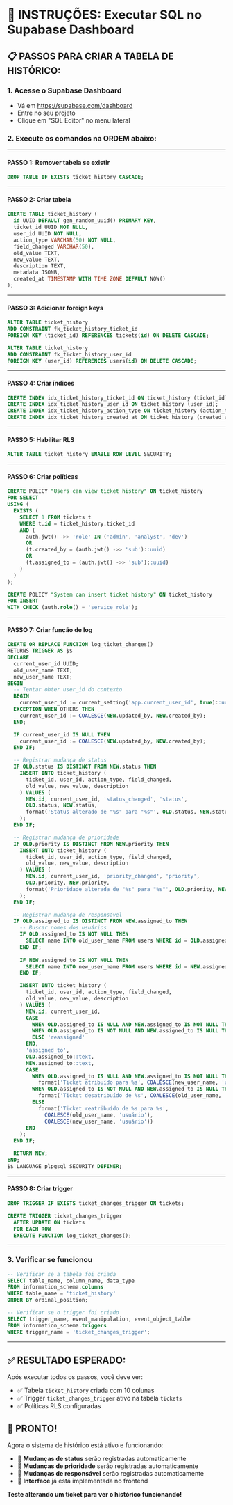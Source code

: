 # 🎯 INSTRUÇÕES: Executar SQL no Supabase Dashboard

## 📋 **PASSOS PARA CRIAR A TABELA DE HISTÓRICO:**

### **1. Acesse o Supabase Dashboard**
- Vá em https://supabase.com/dashboard
- Entre no seu projeto
- Clique em "SQL Editor" no menu lateral

### **2. Execute os comandos na ORDEM abaixo:**

---

#### **PASSO 1: Remover tabela se existir**
```sql
DROP TABLE IF EXISTS ticket_history CASCADE;
```

---

#### **PASSO 2: Criar tabela**
```sql
CREATE TABLE ticket_history (
  id UUID DEFAULT gen_random_uuid() PRIMARY KEY,
  ticket_id UUID NOT NULL,
  user_id UUID NOT NULL,
  action_type VARCHAR(50) NOT NULL,
  field_changed VARCHAR(50),
  old_value TEXT,
  new_value TEXT,
  description TEXT,
  metadata JSONB,
  created_at TIMESTAMP WITH TIME ZONE DEFAULT NOW()
);
```

---

#### **PASSO 3: Adicionar foreign keys**
```sql
ALTER TABLE ticket_history 
ADD CONSTRAINT fk_ticket_history_ticket_id 
FOREIGN KEY (ticket_id) REFERENCES tickets(id) ON DELETE CASCADE;

ALTER TABLE ticket_history 
ADD CONSTRAINT fk_ticket_history_user_id 
FOREIGN KEY (user_id) REFERENCES users(id) ON DELETE CASCADE;
```

---

#### **PASSO 4: Criar índices**
```sql
CREATE INDEX idx_ticket_history_ticket_id ON ticket_history (ticket_id);
CREATE INDEX idx_ticket_history_user_id ON ticket_history (user_id);
CREATE INDEX idx_ticket_history_action_type ON ticket_history (action_type);
CREATE INDEX idx_ticket_history_created_at ON ticket_history (created_at);
```

---

#### **PASSO 5: Habilitar RLS**
```sql
ALTER TABLE ticket_history ENABLE ROW LEVEL SECURITY;
```

---

#### **PASSO 6: Criar políticas**
```sql
CREATE POLICY "Users can view ticket history" ON ticket_history
FOR SELECT
USING (
  EXISTS (
    SELECT 1 FROM tickets t 
    WHERE t.id = ticket_history.ticket_id
    AND (
      auth.jwt() ->> 'role' IN ('admin', 'analyst', 'dev')
      OR
      (t.created_by = (auth.jwt() ->> 'sub')::uuid)
      OR
      (t.assigned_to = (auth.jwt() ->> 'sub')::uuid)
    )
  )
);

CREATE POLICY "System can insert ticket history" ON ticket_history
FOR INSERT
WITH CHECK (auth.role() = 'service_role');
```

---

#### **PASSO 7: Criar função de log**
```sql
CREATE OR REPLACE FUNCTION log_ticket_changes()
RETURNS TRIGGER AS $$
DECLARE
  current_user_id UUID;
  old_user_name TEXT;
  new_user_name TEXT;
BEGIN
  -- Tentar obter user_id do contexto
  BEGIN
    current_user_id := current_setting('app.current_user_id', true)::uuid;
  EXCEPTION WHEN OTHERS THEN
    current_user_id := COALESCE(NEW.updated_by, NEW.created_by);
  END;

  IF current_user_id IS NULL THEN
    current_user_id := COALESCE(NEW.updated_by, NEW.created_by);
  END IF;

  -- Registrar mudança de status
  IF OLD.status IS DISTINCT FROM NEW.status THEN
    INSERT INTO ticket_history (
      ticket_id, user_id, action_type, field_changed, 
      old_value, new_value, description
    ) VALUES (
      NEW.id, current_user_id, 'status_changed', 'status',
      OLD.status, NEW.status,
      format('Status alterado de "%s" para "%s"', OLD.status, NEW.status)
    );
  END IF;

  -- Registrar mudança de prioridade
  IF OLD.priority IS DISTINCT FROM NEW.priority THEN
    INSERT INTO ticket_history (
      ticket_id, user_id, action_type, field_changed, 
      old_value, new_value, description
    ) VALUES (
      NEW.id, current_user_id, 'priority_changed', 'priority',
      OLD.priority, NEW.priority,
      format('Prioridade alterada de "%s" para "%s"', OLD.priority, NEW.priority)
    );
  END IF;

  -- Registrar mudança de responsável
  IF OLD.assigned_to IS DISTINCT FROM NEW.assigned_to THEN
    -- Buscar nomes dos usuários
    IF OLD.assigned_to IS NOT NULL THEN
      SELECT name INTO old_user_name FROM users WHERE id = OLD.assigned_to;
    END IF;
    
    IF NEW.assigned_to IS NOT NULL THEN
      SELECT name INTO new_user_name FROM users WHERE id = NEW.assigned_to;
    END IF;

    INSERT INTO ticket_history (
      ticket_id, user_id, action_type, field_changed, 
      old_value, new_value, description
    ) VALUES (
      NEW.id, current_user_id,
      CASE 
        WHEN OLD.assigned_to IS NULL AND NEW.assigned_to IS NOT NULL THEN 'assigned'
        WHEN OLD.assigned_to IS NOT NULL AND NEW.assigned_to IS NULL THEN 'unassigned'
        ELSE 'reassigned'
      END,
      'assigned_to', 
      OLD.assigned_to::text, 
      NEW.assigned_to::text,
      CASE 
        WHEN OLD.assigned_to IS NULL AND NEW.assigned_to IS NOT NULL THEN 
          format('Ticket atribuído para %s', COALESCE(new_user_name, 'usuário'))
        WHEN OLD.assigned_to IS NOT NULL AND NEW.assigned_to IS NULL THEN 
          format('Ticket desatribuído de %s', COALESCE(old_user_name, 'usuário'))
        ELSE 
          format('Ticket reatribuído de %s para %s', 
            COALESCE(old_user_name, 'usuário'), 
            COALESCE(new_user_name, 'usuário'))
      END
    );
  END IF;

  RETURN NEW;
END;
$$ LANGUAGE plpgsql SECURITY DEFINER;
```

---

#### **PASSO 8: Criar trigger**
```sql
DROP TRIGGER IF EXISTS ticket_changes_trigger ON tickets;

CREATE TRIGGER ticket_changes_trigger
  AFTER UPDATE ON tickets
  FOR EACH ROW
  EXECUTE FUNCTION log_ticket_changes();
```

---

### **3. Verificar se funcionou**
```sql
-- Verificar se a tabela foi criada
SELECT table_name, column_name, data_type 
FROM information_schema.columns 
WHERE table_name = 'ticket_history' 
ORDER BY ordinal_position;

-- Verificar se o trigger foi criado
SELECT trigger_name, event_manipulation, event_object_table
FROM information_schema.triggers
WHERE trigger_name = 'ticket_changes_trigger';
```

---

## ✅ **RESULTADO ESPERADO:**

Após executar todos os passos, você deve ver:
- ✅ Tabela `ticket_history` criada com 10 colunas
- ✅ Trigger `ticket_changes_trigger` ativo na tabela `tickets`
- ✅ Políticas RLS configuradas

## 🎉 **PRONTO!**

Agora o sistema de histórico está ativo e funcionando:
- 🔄 **Mudanças de status** serão registradas automaticamente
- 🎯 **Mudanças de prioridade** serão registradas automaticamente  
- 👤 **Mudanças de responsável** serão registradas automaticamente
- 📱 **Interface** já está implementada no frontend

**Teste alterando um ticket para ver o histórico funcionando!**











